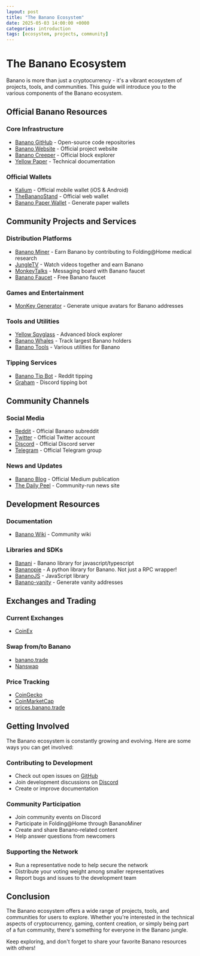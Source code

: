 ```yaml
---
layout: post
title: "The Banano Ecosystem"
date: 2025-05-03 14:00:00 +0000
categories: introduction
tags: [ecosystem, projects, community]
---
```


# The Banano Ecosystem

Banano is more than just a cryptocurrency - it's a vibrant ecosystem of projects, tools, and communities. This guide will introduce you to the various components of the Banano ecosystem.

## Official Banano Resources

### Core Infrastructure

- [Banano GitHub](https://github.com/BananoCoin) - Open-source code repositories
- [Banano Website](https://banano.cc) - Official project website
- [Banano Creeper](https://creeper.banano.cc) - Official block explorer
- [Yellow Paper](https://banano.cc/yellowpaper/) - Technical documentation

### Official Wallets

- [Kalium](https://kalium.banano.cc) - Official mobile wallet (iOS & Android)
- [TheBananoStand](https://thebananostand.com) - Official web wallet
- [Banano Paper Wallet](https://banano.cc/paperwallet/) - Generate paper wallets

## Community Projects and Services

### Distribution Platforms

- [Banano Miner](https://bananominer.com) - Earn Banano by contributing to Folding@Home medical research
- [JungleTV](https://jungletv.live) - Watch videos together and earn Banano
- [MonkeyTalks](https://monkeytalks.cc) - Messaging board with Banano faucet
- [Banano Faucet](https://bananofaucet.cc) - Free Banano faucet

### Games and Entertainment

- [MonKey Generator](https://monkey.banano.cc) - Generate unique avatars for Banano addresses

### Tools and Utilities

- [Yellow Spyglass](https://creeper.banano.cc) - Advanced block explorer
- [Banano Whales](https://transactions.banano.trade/) - Track largest Banano holders
- [Banano Tools](https://web.archive.org/web/20241013045840/https://nanoo.tools/) - Various utilities for Banano

### Tipping Services

- [Banano Tip Bot](https://github.com/BananoCoin/banano-reddit-tipbot) - Reddit tipping
- [Graham](https://github.com/bbedward/graham_discord_bot) - Discord tipping bot

## Community Channels

### Social Media

- [Reddit](https://reddit.com/r/banano) - Official Banano subreddit
- [Twitter](https://twitter.com/bananocoin) - Official Twitter account
- [Discord](https://chat.banano.cc) - Official Discord server
- [Telegram](https://t.me/banano_official) - Official Telegram group

### News and Updates

- [Banano Blog](https://medium.com/banano) - Official Medium publication
- [The Daily Peel](https://daily-peel.com) - Community-run news site

## Development Resources

### Documentation

- [Banano Wiki](https://github.com/BananoCoin/wiki/wiki) - Community wiki

### Libraries and SDKs

- [Banani](https://github.com/stjet/banani) - Banano library for javascript/typescript
- [Bananopie](https://github.com/stjet/bananopie) - A python library for Banano. Not just a RPC wrapper!
- [BananoJS](https://github.com/BananoCoin/bananojs) - JavaScript library
- [Banano-vanity](https://github.com/BananoCoin/banano-vanity) - Generate vanity addresses

## Exchanges and Trading

### Current Exchanges

- [CoinEx](https://www.coinex.com/exchange/banano-usdt)

### Swap from/to Banano

- [banano.trade](https://banano.trade)
- [Nanswap](https://nanswap.com)

### Price Tracking

- [CoinGecko](https://www.coingecko.com/en/coins/banano)
- [CoinMarketCap](https://coinmarketcap.com/currencies/banano/)
- [prices.banano.trade](https://prices.banano.trade/)

## Getting Involved

The Banano ecosystem is constantly growing and evolving. Here are some ways you can get involved:

### Contributing to Development

- Check out open issues on [GitHub](https://github.com/BananoCoin)
- Join development discussions on [Discord](https://chat.banano.cc)
- Create or improve documentation

### Community Participation

- Join community events on Discord
- Participate in Folding@Home through BananoMiner
- Create and share Banano-related content
- Help answer questions from newcomers

### Supporting the Network

- Run a representative node to help secure the network
- Distribute your voting weight among smaller representatives
- Report bugs and issues to the development team

## Conclusion

The Banano ecosystem offers a wide range of projects, tools, and communities for users to explore. Whether you're interested in the technical aspects of cryptocurrency, gaming, content creation, or simply being part of a fun community, there's something for everyone in the Banano jungle.

Keep exploring, and don't forget to share your favorite Banano resources with others!
